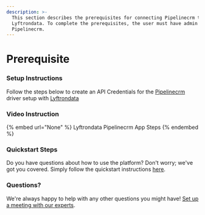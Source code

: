 ```yaml
---
description: >-
  This section describes the prerequisites for connecting Pipelinecrm to
  Lyftrondata. To complete the prerequisites, the user must have admin access to
  Pipelinecrm.
---
```


# Prerequisite

<mark style="color:blue;"></mark>

### Setup Instructions

Follow the steps below to create an API Credentials for the [Pipelinecrm](None) driver setup with [Lyftrondata](https://www.lyftrondata.com)

### Video Instruction

{% embed url="None" %}
Lyftrondata Pipelinecrm App Steps
{% endembed %}

### Quickstart Steps

Do you have questions about how to use the platform? Don't worry; we've got you covered. Simply follow the quickstart instructions [here](README.md).

### Questions? <a href="#questions" id="questions"></a>

We're always happy to help with any other questions you might have! [Set up a meeting with our experts](https://www.lyftrondata.com/book-a-meeting/).

